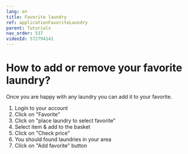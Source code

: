 ```yaml
---
lang: en
title: Favorite laundry
ref: applicationFavoriteLaundry
parent: Tutorials
nav_order: 537
videoId: 572794141
---
```


# How to add or remove your favorite laundry?
Once you are happy with any laundry you can add it to your favorite.
1. Login to your account
1. Click on "Favorite"
1. Click on "place laundry to select favorite"
1. Select item & add to the basket
1. Click on "Check price"
1. You should found laundries in your area
1. Click on "Add favorite" button